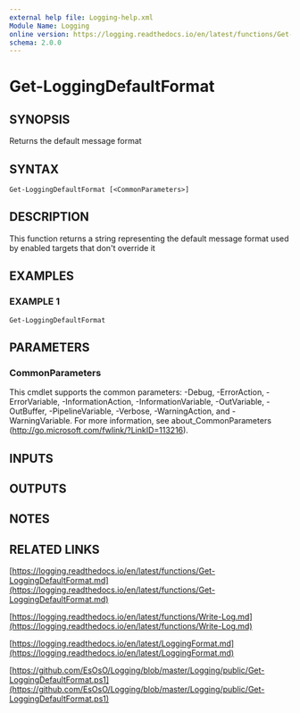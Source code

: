 ```yaml
---
external help file: Logging-help.xml
Module Name: Logging
online version: https://logging.readthedocs.io/en/latest/functions/Get-LoggingDefaultFormat.md
schema: 2.0.0
---
```


# Get-LoggingDefaultFormat

## SYNOPSIS
Returns the default message format

## SYNTAX

```
Get-LoggingDefaultFormat [<CommonParameters>]
```

## DESCRIPTION
This function returns a string representing the default message format used by enabled targets that don't override it

## EXAMPLES

### EXAMPLE 1
```
Get-LoggingDefaultFormat
```

## PARAMETERS

### CommonParameters
This cmdlet supports the common parameters: -Debug, -ErrorAction, -ErrorVariable, -InformationAction, -InformationVariable, -OutVariable, -OutBuffer, -PipelineVariable, -Verbose, -WarningAction, and -WarningVariable.
For more information, see about_CommonParameters (http://go.microsoft.com/fwlink/?LinkID=113216).

## INPUTS

## OUTPUTS

## NOTES

## RELATED LINKS

[https://logging.readthedocs.io/en/latest/functions/Get-LoggingDefaultFormat.md](https://logging.readthedocs.io/en/latest/functions/Get-LoggingDefaultFormat.md)

[https://logging.readthedocs.io/en/latest/functions/Write-Log.md](https://logging.readthedocs.io/en/latest/functions/Write-Log.md)

[https://logging.readthedocs.io/en/latest/LoggingFormat.md](https://logging.readthedocs.io/en/latest/LoggingFormat.md)

[https://github.com/EsOsO/Logging/blob/master/Logging/public/Get-LoggingDefaultFormat.ps1](https://github.com/EsOsO/Logging/blob/master/Logging/public/Get-LoggingDefaultFormat.ps1)

